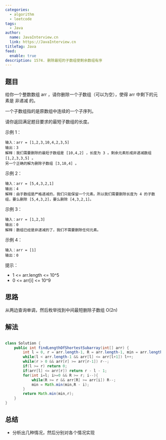 ```yaml
---
categories: 
  - algorithm
  - leetcode
tags: 
  - Java
author: 
  name: JavaInterview.cn
  link: https://JavaInterview.cn
titleTag: Java
feed: 
  enable: true
description: 1574. 删除最短的子数组使剩余数组有序
---
```


## 题目

给你一个整数数组 arr ，请你删除一个子数组（可以为空），使得 arr 中剩下的元素是 非递减 的。

一个子数组指的是原数组中连续的一个子序列。

请你返回满足题目要求的最短子数组的长度。



示例 1：

    输入：arr = [1,2,3,10,4,2,3,5]
    输出：3
    解释：我们需要删除的最短子数组是 [10,4,2] ，长度为 3 。剩余元素形成非递减数组 [1,2,3,3,5] 。
    另一个正确的解为删除子数组 [3,10,4] 。
示例 2：

    输入：arr = [5,4,3,2,1]
    输出：4
    解释：由于数组是严格递减的，我们只能保留一个元素。所以我们需要删除长度为 4 的子数组，要么删除 [5,4,3,2]，要么删除 [4,3,2,1]。
示例 3：

    输入：arr = [1,2,3]
    输出：0
    解释：数组已经是非递减的了，我们不需要删除任何元素。
示例 4：

    输入：arr = [1]
    输出：0


提示：

* 1 <= arr.length <= 10^5
* 0 <= arr[i] <= 10^9

## 思路

从两边查询单调，然后枚举找到中间最短删除子数组 O(2n)

## 解法
```java

class Solution {
    public int findLengthOfShortestSubarray(int[] arr) {
        int l = 0, r = arr.length-1, R = arr.length-1, min = arr.length-1;
        while(l < arr.length-1 && arr[l] <= arr[l+1]) l++;
        while(r > 0 && arr[r] >= arr[r-1]) r--;
        if(l >= r) return 0;
        if(arr[l] <= arr[r]) return r - l - 1;
        for(int i=l; i>=0 && R >= r; i--){
            while(R >= r && arr[R] >= arr[i]) R--;
            min = Math.min(min,R - i);
        }
        return Math.min(min,r);
    }
}
```

## 总结

- 分析出几种情况，然后分别对各个情况实现 
